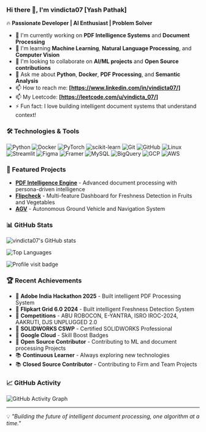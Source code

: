 ### Hi there 👋, I'm vindicta07 [Yash Pathak]

🔥 **Passionate Developer | AI Enthusiast | Problem Solver**

- 🔭 I'm currently working on **PDF Intelligence Systems** and **Document Processing**
- 🌱 I'm learning **Machine Learning**, **Natural Language Processing**, and **Computer Vision**
- 👯 I'm looking to collaborate on **AI/ML projects** and **Open Source contributions**
- 💬 Ask me about **Python**, **Docker**, **PDF Processing**, and **Semantic Analysis**
- 📫 How to reach me: **[https://www.linkedin.com/in/vindicta07/]**
- 📫 My Leetcode: **[https://leetcode.com/u/vindicta_07/]**
- ⚡ Fun fact: I love building intelligent document systems that understand context!

### 🛠️ Technologies & Tools

![Python](https://img.shields.io/badge/-Python-3776AB?style=flat&logo=python&logoColor=white)
![Docker](https://img.shields.io/badge/-Docker-2496ED?style=flat&logo=docker&logoColor=white)
![PyTorch](https://img.shields.io/badge/-PyTorch-EE4C2C?style=flat&logo=pytorch&logoColor=white)
![scikit-learn](https://img.shields.io/badge/-scikit--learn-F7931E?style=flat&logo=scikit-learn&logoColor=white)
![Git](https://img.shields.io/badge/-Git-F05032?style=flat&logo=git&logoColor=white)
![GitHub](https://img.shields.io/badge/-GitHub-181717?style=flat&logo=github&logoColor=white)
![Linux](https://img.shields.io/badge/-Linux-FCC624?style=flat&logo=linux&logoColor=black)
![Streamlit](https://img.shields.io/badge/-Streamlit-FF4B4B?style=flat&logo=streamlit&logoColor=white)
![Figma](https://img.shields.io/badge/-Figma-F24E1E?style=flat&logo=figma&logoColor=white)
![Framer](https://img.shields.io/badge/-Framer-0055FF?style=flat&logo=framer&logoColor=white)
![MySQL](https://img.shields.io/badge/-MySQL-4479A1?style=flat&logo=mysql&logoColor=white)
![BigQuery](https://img.shields.io/badge/-BigQuery-4285F4?style=flat&logo=googlebigquery&logoColor=white)
![GCP](https://img.shields.io/badge/-GCP-4285F4?style=flat&logo=googlecloud&logoColor=white)
![AWS](https://img.shields.io/badge/-AWS-232F3E?style=flat&logo=amazonaws&logoColor=white)

### 🚀 Featured Projects

- **[PDF Intelligence Engine](https://github.com/vindicta07/adobe-hackathon-pdf-engine)** - Advanced document processing with persona-driven intelligence
- **[Flipcheck](https://github.com/DeepRock-Dev/FlipCheck)** - Multi-feature Dashboard for Freshness Detection in Fruits and Vegetables
- **[AGV](https://github.com/vindicta07/AGV)** - Autonomous Ground Vehicle and Navigation System

### 📊 GitHub Stats

![vindicta07's GitHub stats](https://github-readme-stats.vercel.app/api?username=vindicta07&show_icons=true&count_private=true&theme=radical&hide=["issues"])

![Top Languages](https://github-readme-stats.vercel.app/api/top-langs/?username=vindicta07&layout=compact&theme=radical)

![Profile visit badge](https://komarev.com/ghpvc/?username=vindicta07&style=plastic)

### 🏆 Recent Achievements

- 🥇 **Adobe India Hackathon 2025** - Built intelligent PDF Processing System
- 🥇 **Flipkart Grid 6.0 2024** - Built intelligent Freshness Detection System
- 🥇 **Competitions** - ABU ROBOCON, E-YANTRA, ISRO IROC-2024, AAKRUTI, DJS UNPLUGGED 2.0
- 🥇 **SOLIDWORKS CSWP** - Certified SOLIDWORKS Professional
- 🥇 **Google Cloud** - Skill Boost Badges
- 🚀 **Open Source Contributor** - Contributing to ML and document processing Projects
- 📚 **Continuous Learner** - Always exploring new technologies
-  📚 **Closed Source Contributor** - Contributing to Firm and Team Projects

### 📈 GitHub Activity

![GitHub Activity Graph](https://github-readme-activity-graph.vercel.app/graph?username=vindicta07&theme=radical)

---

💡 *"Building the future of intelligent document processing, one algorithm at a time."*
